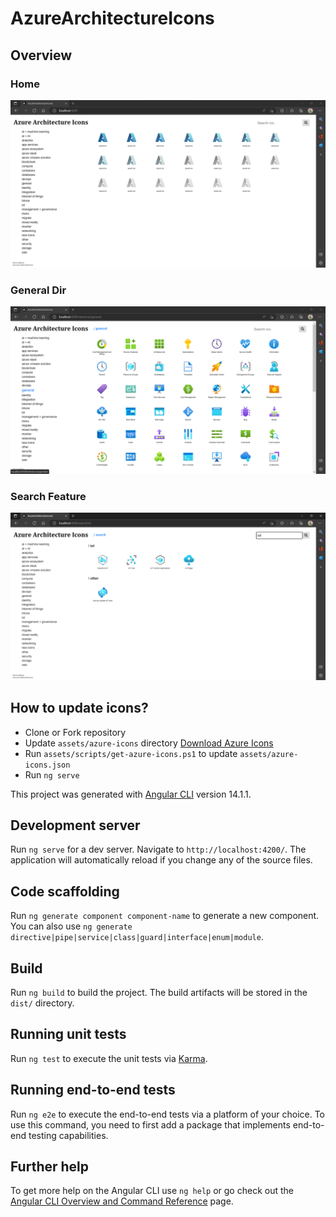 # AzureArchitectureIcons

## Overview

### Home

![Azure Architecture Icons - Home](./src/assets/imgs/home.png)

### General Dir

![Azure Architecture Icons - General Dir](./src/assets/imgs/general.png)

### Search Feature

![Azure Architecture Icons - Search](./src/assets/imgs/search.png)

## How to update icons?

- Clone or Fork repository
- Update `assets/azure-icons` directory [Download Azure Icons](https://arch-center.azureedge.net/icons/Azure_Public_Service_Icons_V10.zip)
- Run `assets/scripts/get-azure-icons.ps1` to update `assets/azure-icons.json`
- Run `ng serve`

This project was generated with [Angular CLI](https://github.com/angular/angular-cli) version 14.1.1.

## Development server

Run `ng serve` for a dev server. Navigate to `http://localhost:4200/`. The application will automatically reload if you change any of the source files.

## Code scaffolding

Run `ng generate component component-name` to generate a new component. You can also use `ng generate directive|pipe|service|class|guard|interface|enum|module`.

## Build

Run `ng build` to build the project. The build artifacts will be stored in the `dist/` directory.

## Running unit tests

Run `ng test` to execute the unit tests via [Karma](https://karma-runner.github.io).

## Running end-to-end tests

Run `ng e2e` to execute the end-to-end tests via a platform of your choice. To use this command, you need to first add a package that implements end-to-end testing capabilities.

## Further help

To get more help on the Angular CLI use `ng help` or go check out the [Angular CLI Overview and Command Reference](https://angular.io/cli) page.
